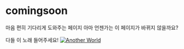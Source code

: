 # comingsoon
마음 편히 기다리게 도와주는 페이지
아마 언젠가는 이 페이지가 바뀌지 않을까요?



다들 이 노래 들어주세요!
[![Another World](https://i.ytimg.com/vi/8KTFf2X-ago/maxresdefault.jpg)](https://youtu.be8KTFf2X-ago)
